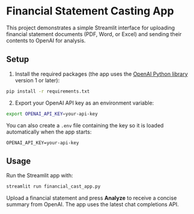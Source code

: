 # Financial Statement Casting App

This project demonstrates a simple Streamlit interface for uploading
financial statement documents (PDF, Word, or Excel) and sending their
contents to OpenAI for analysis.

## Setup

1. Install the required packages (the app uses the
   [OpenAI Python library](https://github.com/openai/openai-python)
   version 1 or later):

```bash
pip install -r requirements.txt
```

2. Export your OpenAI API key as an environment variable:

```bash
export OPENAI_API_KEY=your-api-key
```

You can also create a `.env` file containing the key so it is loaded
automatically when the app starts:

```
OPENAI_API_KEY=your-api-key
```

## Usage

Run the Streamlit app with:

```bash
streamlit run financial_cast_app.py
```

Upload a financial statement and press **Analyze** to receive a concise
summary from OpenAI. The app uses the latest chat completions API.


